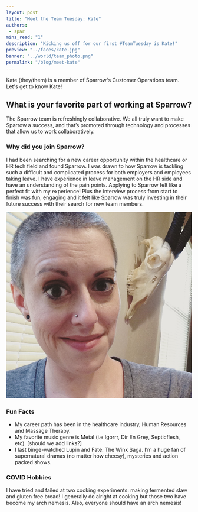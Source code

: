 ```yaml
---
layout: post
title: "Meet the Team Tuesday: Kate"
authors:
 - spar
mins_read: "1"
description: "Kicking us off for our first #TeamTuesday is Kate!"
preview: "../faces/kate.jpg"
banner: "../world/team_photo.png"
permalink: "/blog/meet-kate"
---
```


<style>
  .blog-post-content img {
    width: 50%;
    margin-left: auto;
    margin-right: auto;
    display: block;
  }
</style>

Kate (they/them) is a member of Sparrow's Customer Operations team. Let's get to know Kate!

## What is your favorite part of working at Sparrow?
The Sparrow team is refreshingly collaborative. We all truly want to make Sparrow a success, and that’s promoted through technology and processes that allow us to work collaboratively.

### Why did you join Sparrow?
I had been searching for a new career opportunity within the healthcare or HR tech field and found Sparrow. I was drawn to how Sparrow is tackling such a difficult and complicated process for both employers and employees taking leave. I have experience in leave management on the HR side and have an understanding of the pain points. Applying to Sparrow felt like a perfect fit with my experience! Plus the interview process from start to finish was fun, engaging and it felt like Sparrow was truly investing in their future success with their search for new team members.

![Kate in their element](/assets/images/faces/kate.jpg)

### Fun Facts
* My career path has been in the healthcare industry, Human Resources and Massage Therapy. 
* My favorite music genre is Metal (i.e Igorrr, Dir En Grey, Septicflesh, etc). [should we add links?]
* I last binge-watched Lupin and Fate: The Winx Saga. I’m a huge fan of supernatural dramas (no matter how cheesy), mysteries and action packed shows.

### COVID Hobbies
I have tried and failed at two cooking experiments: making fermented slaw and gluten free bread! I generally do alright at cooking but those two have become my arch nemesis. Also, everyone should have an arch nemesis! 
